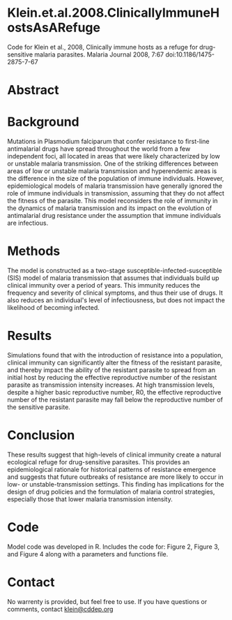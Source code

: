 # Klein.et.al.2008.ClinicallyImmuneHostsAsARefuge
Code for Klein et al., 2008, Clinically immune hosts as a refuge for drug-sensitive malaria parasites. Malaria Journal 2008, 7:67 doi:10.1186/1475-2875-7-67

# Abstract
# Background
Mutations in Plasmodium falciparum that confer resistance to first-line antimalarial drugs have spread throughout the world from a few independent foci, all located in areas that were likely characterized by low or unstable malaria transmission. One of the striking differences between areas of low or unstable malaria transmission and hyperendemic areas is the difference in the size of the population of immune individuals. However, epidemiological models of malaria transmission have generally ignored the role of immune individuals in transmission, assuming that they do not affect the fitness of the parasite. This model reconsiders the role of immunity in the dynamics of malaria transmission and its impact on the evolution of antimalarial drug resistance under the assumption that immune individuals are infectious.

# Methods
The model is constructed as a two-stage susceptible-infected-susceptible (SIS) model of malaria transmission that assumes that individuals build up clinical immunity over a period of years. This immunity reduces the frequency and severity of clinical symptoms, and thus their use of drugs. It also reduces an individual's level of infectiousness, but does not impact the likelihood of becoming
infected. 

# Results
Simulations found that with the introduction of resistance into a population, clinical immunity can significantly alter the fitness of the resistant parasite, and thereby impact the ability of the resistant parasite to spread from an initial host by reducing the effective reproductive number of the resistant parasite as transmission intensity increases. At high transmission levels, despite a higher basic reproductive number, R0, the effective reproductive number of the resistant parasite may fall below the reproductive number of the sensitive parasite. 

# Conclusion
These results suggest that high-levels of clinical immunity create a natural ecological refuge for drug-sensitive parasites. This provides an epidemiological rationale for historical patterns of resistance emergence and suggests that future outbreaks of resistance are more likely to occur in low- or unstable-transmission settings. This finding has implications for the design of drug policies and the formulation of malaria control strategies, especially those that lower malaria transmission intensity.

# Code
Model code was developed in R. Includes the code for: Figure 2, Figure 3, and Figure 4 along with a parameters and functions file.

# Contact
No warrenty is provided, but feel free to use. If you have questions or comments, contact klein@cddep.org

